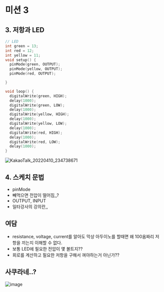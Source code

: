 # 미션 3
## 3. 저항과 LED

```C
// LED 
int green = 13;
int red = 12;
int yellow = 11;
void setup() {
  pinMode(green, OUTPUT);
  pinMode(yellow, OUTPUT);
  pinMode(red, OUTPUT);

}

void loop() {
  digitalWrite(green, HIGH);
  delay(1000);
  digitalWrite(green, LOW);
  delay(1000);
  digitalWrite(yellow, HIGH);
  delay(1000);
  digitalWrite(yellow, LOW);
  delay(1000);
  digitalWrite(red, HIGH);
  delay(1000);
  digitalWrite(red, LOW);
  delay(1000);
}
```
![KakaoTalk_20220410_234738671](https://user-images.githubusercontent.com/54783158/162625794-31f6e79a-a608-4405-98d0-0d1caa4755e9.gif)

## 4. 스케치 문법
- pinMode
- 빼먹으면 전압이 떨어짐,,?
- OUTPUT, INPUT
- 일타강사의 강의란,,

## 여담
- resistance, voltage, current를 알아도 막상 아두이노를 할때면 왜 100옴짜리 저항을 끼는지 이해할 수 없다. 
- 보통 LED에 필요한 전압이 몇 볼트지??
- 회로를 계산하고 필요한 저항을 구해서 껴야하는거 아닌가??


## 사쿠라네..?
![image](https://user-images.githubusercontent.com/54783158/162625928-094c7504-f428-4b06-9d49-4ec04130ec4a.png)

